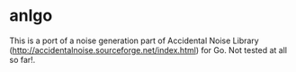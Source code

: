 anlgo
=====

This is a port of a noise generation part of Accidental Noise Library (http://accidentalnoise.sourceforge.net/index.html) for Go. Not tested at all so far!.
